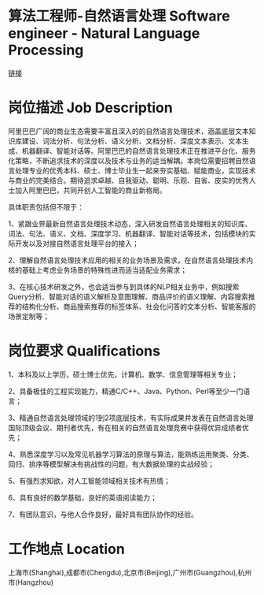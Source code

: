 

# 算法工程师-自然语言处理 Software engineer - Natural Language Processing

[链接](https://campus.alibaba.com/position.htm?refno=11792)

# 岗位描述 Job Description

阿里巴巴广阔的商业生态需要丰富且深入的的自然语言处理技术，涵盖底层文本知识库建设、词法分析、句法分析、语义分析、文档分析、深度文本表示、文本生成、机器翻译、智能对话等。阿里巴巴的自然语言处理技术正在推进平台化、服务化策略，不断追求技术的深度以及技术与业务的适当解耦。本岗位需要招聘自然语言处理专业的优秀本科、硕士、博士毕业生一起来夯实基础、赋能商业，实现技术与商业的完美结合。期待追求卓越、自我驱动、聪明、乐观、自省、皮实的优秀人士加入阿里巴巴，共同开创人工智能的商业新格局。 

具体职责包括但不限于： 

1、紧跟业界最新自然语言处理技术动态，深入研发自然语言处理相关的知识库、词法、句法、语义、文档、深度学习、机器翻译、智能对话等技术，包括模块的实际开发以及对接自然语言处理平台的接入； 

2、理解自然语言处理技术应用的相关的业务场景及需求，在自然语言处理技术内核的基础上考虑业务场景的特殊性进而适当适配业务需求； 

3、在核心技术研发之外，也会适当参与到具体的NLP相关业务中，例如搜索Query分析、智能对话的语义解析及意图理解、商品评价的语义理解、内容搜索推荐的结构化分析、商品搜索推荐的标签体系、社会化问答的文本分析、智能客服的场景定制等；

# 岗位要求 Qualifications

1、本科及以上学历，硕士博士优先，计算机、数学、信息管理等相关专业； 

2、具备极佳的工程实现能力，精通C/C++、Java、Python、Perl等至少一门语言； 

3、精通自然语言处理领域的1到2项底层技术，有实际成果并发表在自然语言处理国际顶级会议、期刊者优先，有在相关的自然语言处理竞赛中获得优异成绩者优先； 

4、熟悉深度学习以及常见机器学习算法的原理与算法，能熟练运用聚类、分类、回归、排序等模型解决有挑战性的问题，有大数据处理的实战经验； 

5、有强烈求知欲，对人工智能领域相关技术有热情； 

6、具有良好的数学基础，良好的英语阅读能力； 

7、有团队意识，与他人合作良好，最好具有团队协作的经验。

# 工作地点 Location

上海市(Shanghai),成都市(Chengdu),北京市(Beijing),广州市(Guangzhou),杭州市(Hangzhou)